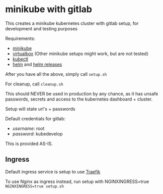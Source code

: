 # minikube with gitlab

This creates a minikube kubernetes cluster with gitlab setup, for development and testing purposes

Requirements:
  * [minikube](https://github.com/kubernetes/minikube)
  * [virtualbox](https://virtualbox.org) (Other minikube setups might work, but are not tested)
  * [kubectl](https://kubernetes.io/docs/tasks/tools/install-kubectl/)
  * [helm](https://docs.helm.sh/using_helm/#installing-helm) and [helm releases](https://github.com/helm/helm/releases)

After you have all the above, simply call ```setup.sh```

For cleanup, call ```cleanup.sh```

This should NEVER be used in production by any chance, as it has unsafe passwords, secrets and access to the kubernetes dashboard + cluster.

Setup will state url's + passwords

Default credentials for gitlab:
  * *username*: root
  * *password*: kubedevelop

This is provided AS-IS.

## Ingress

Default ingress service is setup to use [Traefik](https://traefik.io/)

To use Nginx as ingress instead, run setup with NGINXINGRESS=true
``` NGINXINGRESS=true setup.sh ```
